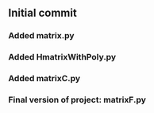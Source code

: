 ## Initial commit

### Added matrix.py

### Added HmatrixWithPoly.py

### Added matrixC.py

### Final version of project: matrixF.py 
